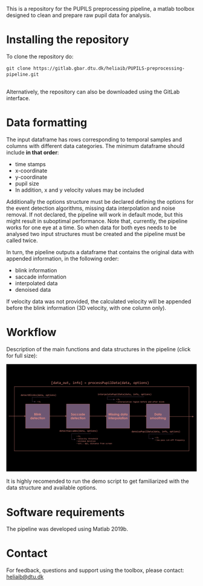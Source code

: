 This is a repository for the PUPILS preprocessing pipeline, a matlab toolbox designed to clean and prepare raw pupil data for analysis.

# Installing the repository

To clone the repository do:

```
git clone https://gitlab.gbar.dtu.dk/heliaib/PUPILS-preprocessing-pipeline.git
 
```

Alternatively, the repository can also be downloaded using the GitLab interface.

# Data formatting

The input dataframe has rows corresponding to temporal samples and columns with different data categories. The minimum dataframe should
include **in that order**:

* time stamps 
* x-coordinate 
* y-coordinate
* pupil size
* In addition, x and y velocity values may be included

Additionally the options structure must be declared defining the options for the event detection algorithms, missing data interpolation and noise removal. If not declared, the pipeline will work in default mode, but this might result in suboptimal performance. Note that, currently, the pipeline works for one eye at a time. So when data for both eyes needs to be analysed two input structures must be created and the pipeline must be called twice. 

In turn, the pipeline outputs a dataframe that contains the original data with appended information, in the following order: 

* blink information
* saccade information
* interpolated data
* denoised data

If velocity data was not provided, the calculated velocity will be appended before the blink information (3D velocity, with one column only).


# Workflow

Description of the main functions and data structures in the pipeline (click for full size):

![pipeline workflow](workflow_scheme.png)

It is highly recomended to run the demo script to get familiarized with the data structure and available options.

# Software requirements

The pipeline was developed using Matlab 2019b.

# Contact

For feedback, questions and support using the toolbox, please contact: <heliaib@dtu.dk>
